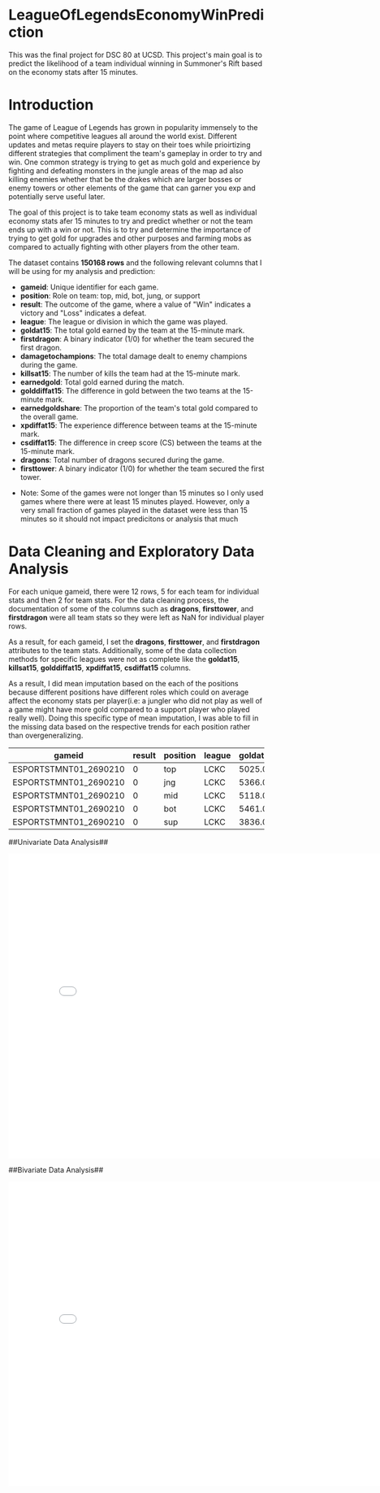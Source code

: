 # LeagueOfLegendsEconomyWinPrediction
This was the final project for DSC 80 at UCSD. This project's main goal is to predict the likelihood of a team individual winning in Summoner's Rift based on the economy stats after 15 minutes. 


# Introduction 
The game of League of Legends has grown in popularity immensely to the point where competitive leagues all around the world exist. Different updates and metas require players to stay on their toes while prioirtizing different strategies that compliment the team's gameplay in order to try and win. One common strategy is trying to get as much gold and experience by fighting and defeating monsters in the jungle areas of the map ad also killing enemies whether that be the drakes which are larger bosses or enemy towers or other elements of the game that can garner you exp and potentially serve useful later. 

The goal of this project is to take team economy stats as well as individual economy stats afer 15 minutes to try and predict whether or not the team ends up with a win or not. This is to try and determine the importance of trying to get gold for upgrades and other purposes and farming mobs as compared to actually fighting with other players from the other team. 

The dataset contains **150168 rows** and the following relevant columns that I will be using for my analysis and prediction:

- **gameid**: Unique identifier for each game.
- **position**: Role on team: top, mid, bot, jung, or support
- **result**: The outcome of the game, where a value of "Win" indicates a victory and "Loss" indicates a defeat.
- **league**: The league or division in which the game was played.
- **goldat15**: The total gold earned by the team at the 15-minute mark.
- **firstdragon**: A binary indicator (1/0) for whether the team secured the first dragon.
- **damagetochampions**: The total damage dealt to enemy champions during the game.
- **killsat15**: The number of kills the team had at the 15-minute mark.
- **earnedgold**: Total gold earned during the match.
- **golddiffat15**: The difference in gold between the two teams at the 15-minute mark.
- **earnedgoldshare**: The proportion of the team's total gold compared to the overall game.
- **xpdiffat15**: The experience difference between teams at the 15-minute mark.
- **csdiffat15**: The difference in creep score (CS) between the teams at the 15-minute mark.
- **dragons**: Total number of dragons secured during the game.
- **firsttower**: A binary indicator (1/0) for whether the team secured the first tower.

* Note: Some of the games were not longer than 15 minutes so I only used games where there were at least 15 minutes played. However, only a very small fraction of games played in the dataset were less than 15 minutes so it should not impact predicitons or analysis that much


# Data Cleaning and Exploratory Data Analysis

For each unique gameid, there were 12 rows, 5 for each team for individual stats and then 2 for team stats. For the data cleaning process, the documentation of some of the columns such as **dragons**, **firsttower**, and **firstdragon** were all team stats so they were left as NaN for individual player rows. 

As a result, for each gameid, I set the **dragons**, **firsttower**, and **firstdragon** attributes to the team stats. Additionally, some of the data collection methods for specific leagues were not as complete like the **goldat15**, **killsat15**, **golddiffat15**, **xpdiffat15**, **csdiffat15** columns. 

As a result, I did mean imputation based on the each of the positions because different positions have different roles which could on average affect the economy stats per player(i.e: a jungler who did not play as well of a game might have more gold compared to a support player who played really well). Doing this specific type of mean imputation, I was able to fill in the missing data based on the respective trends for each position rather than overgeneralizing. 

<div align="center">

| gameid               | result | position | league | goldat15 | firstdragon_team_summary | damagetochampions | killsat15 | earnedgold | golddiffat15 | earnedgoldshare | xpdiffat15 | csdiffat15 | dragons_team_summary | firsttower_team_summary |
|----------------------|--------|----------|--------|----------|--------------------------|-------------------|-----------|------------|--------------|------------------|------------|------------|-----------------------|------------------------|
| ESPORTSTMNT01_2690210 | 0      | top      | LCKC   | 5025.0   | 0.0                      | 15768.0           | 0.0       | 7164.0     | 391.0        | 0.253859         | 345.0      | 14.0       | 1.0                   | 1.0                    |
| ESPORTSTMNT01_2690210 | 0      | jng      | LCKC   | 5366.0   | 0.0                      | 11765.0           | 2.0       | 5368.0     | 541.0        | 0.190220         | -275.0     | -11.0      | 1.0                   | 1.0                    |
| ESPORTSTMNT01_2690210 | 0      | mid      | LCKC   | 5118.0   | 0.0                      | 14258.0           | 0.0       | 5945.0     | -475.0       | 0.210665         | 153.0      | 1.0        | 1.0                   | 1.0                    |
| ESPORTSTMNT01_2690210 | 0      | bot      | LCKC   | 5461.0   | 0.0                      | 11106.0           | 2.0       | 6835.0     | -793.0       | 0.242201         | -1343.0    | -34.0      | 1.0                   | 1.0                    |
| ESPORTSTMNT01_2690210 | 0      | sup      | LCKC   | 3836.0   | 0.0                      | 3663.0            | 1.0       | 2908.0     | 443.0        | 0.103054         | -497.0     | 7.0        | 1.0                   | 1.0                    |

</div>



##Univariate Data Analysis## 

<div align="center">
  <iframe
    src="plts/distribution_earnedgoldshare.html"
    width="800"
    height="600"
    frameborder="0"
  ></iframe>
</div>

##Bivariate Data Analysis##
<div align="center">
  <iframe
    src="plts/golddiffat15_vs_csdiffat15.html"
    width="800"
    height="600"
    frameborder="0"
  ></iframe>
</div>


